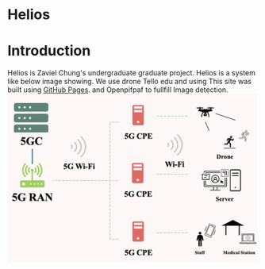 # Helios
# Introduction
Helios is Zaviel Chung's undergraduate graduate project.
Helios is a system like below image showing. We use drone Tello edu and using This site was built using [GitHub Pages](https://pytorch.org/). and Openpifpaf to fullfill Image detection.
![Alt text](screenshot/Helios_Structure.png)
